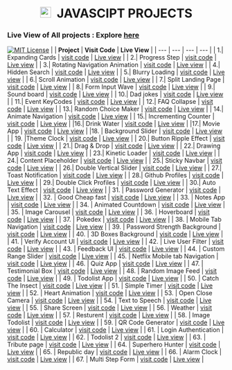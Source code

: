<h1 align="center"><img height="25px" src="https://github.com/Abhithakur7080/js-projects/assets/119639453/2312fc25-a739-4782-aa02-4f558114bd70" alt=""/> &nbsp;JAVASCIPT PROJECTS</h1>

### Live View of All projects : Explore [here](https://abhithakur7080.github.io/js-projects)
[![MIT License](https://img.shields.io/badge/License-MIT-green.svg)](https://choosealicense.com/licenses/mit/)
|     | **Project** | **Visit Code** | **Live View** |
| --- | --- | --- | --- |
| 1.| Expanding Cards | [visit code](https://github.com/Abhithakur7080/js-projects/tree/main/01.expending_card) | [Live view](https://abhithakur7080.github.io/js-projects/01.expending_card/index.html) |
| 2.| Progress Step | [visit code](https://github.com/Abhithakur7080/js-projects/tree/main/02.progress_steps) | [Live view](https://abhithakur7080.github.io/js-projects/02.progress_steps/index.html) |
| 3.| Rotating Navigation Animation | [visit code](https://github.com/Abhithakur7080/js-projects/tree/main/03.rotating_nav_animation) | [Live view](https://abhithakur7080.github.io/js-projects/03.rotating_nav_animation/index.html) |
| 4.| Hidden Search | [visit code](https://github.com/Abhithakur7080/js-projects/tree/main/04.hidden_search) | [Live view](https://abhithakur7080.github.io/js-projects/04.hidden_search/index.html) |
| 5.| Blurry Loading | [visit code](https://github.com/Abhithakur7080/js-projects/tree/main/05.blurry_loading) | [Live view](https://abhithakur7080.github.io/js-projects/05.blurry_loading/index.html) |
| 6.| Scroll Animation | [visit code](https://github.com/Abhithakur7080/js-projects/tree/main/06.scroll_animation) | [Live view](https://abhithakur7080.github.io/js-projects/06.scroll_animation/index.html) |
| 7.| Split Landing Page | [visit code](https://github.com/Abhithakur7080/js-projects/tree/main/07.split_landing_page) | [Live view](https://abhithakur7080.github.io/js-projects/07.split_landing_page/index.html) |
| 8.| Form Input Wave | [visit code](https://github.com/Abhithakur7080/js-projects/tree/main/08.form_input_wave) | [Live view](https://abhithakur7080.github.io/js-projects/08.form_input_wave/index.html) |
| 9.| Sound board | [visit code](https://github.com/Abhithakur7080/js-projects/blob/main/09.sound_board) | [Live view](https://abhithakur7080.github.io/js-projects/09.sound_board/index.html) |
| 10.| Dad jokes | [visit code](https://github.com/Abhithakur7080/js-projects/tree/main/10.dad_jokes) | [Live view](https://abhithakur7080.github.io/js-projects/10.dad_jokes/index.html) |
| 11.| Event KeyCodes | [visit code](https://github.com/Abhithakur7080/js-projects/tree/main/11.event_kecodes) | [Live view](https://abhithakur7080.github.io/js-projects/11.event_kecodes/index.html) |
| 12.| FAQ Collapse | [visit code](https://github.com/Abhithakur7080/js-projects/tree/main/12.FAQ_collepase) | [Live view](https://abhithakur7080.github.io/js-projects/12.FAQ_collepase/index.html) |
| 13.| Random Choice Maker | [visit code](https://github.com/Abhithakur7080/js-projects/tree/main/13.random_choice_maker) | [Live view](https://abhithakur7080.github.io/js-projects/13.random_choice_maker/index.html) |
| 14.| Animate Navigation | [visit code](https://github.com/Abhithakur7080/js-projects/tree/main/14.Animate_navigation) | [Live view](https://abhithakur7080.github.io/js-projects/14.Animate_navigation/index.html) |
| 15.| Incrementing Counter | [visit code](https://github.com/Abhithakur7080/js-projects/tree/main/15.incrementing_counter) | [Live view](https://abhithakur7080.github.io/js-projects/15.incrementing_counter/index.html) |
|16.| Drink Water | [visit code](https://github.com/Abhithakur7080/js-projects/tree/main/16.drink_water) | [Live view](https://abhithakur7080.github.io/js-projects/16.drink_water/index.html) |
|17.| Movie App | [visit code](https://github.com/Abhithakur7080/js-projects/tree/main/17.movie_app) | [Live view](https://abhithakur7080.github.io/js-projects/17.movie_app/index.html) |
|18. | Background Slider | [visit code](https://github.com/Abhithakur7080/js-projects/tree/main/18.background_slider) | [Live view](https://abhithakur7080.github.io/js-projects/18.background_slider/index.html) |
| 19. |Theme Clock | [visit code](https://github.com/Abhithakur7080/js-projects/tree/main/19.theme_clock) | [Live view](https://abhithakur7080.github.io/js-projects/19.theme_clock/index.html) |
| 20.| Button Ripple Effect | [visit code](https://github.com/Abhithakur7080/js-projects/tree/main/20.button_ripple_effect) | [Live view](https://abhithakur7080.github.io/js-projects/20.button_ripple_effect/index.html) |
| 21.| Drag & Drop | [visit code](https://github.com/Abhithakur7080/js-projects/tree/main/21.drag_n_drop) | [Live view](https://abhithakur7080.github.io/js-projects/21.drag_n_drop/index.html) |
| 22.| Drawing App | [visit code](https://github.com/Abhithakur7080/js-projects/tree/main/22.drawing_app) | [Live view](https://abhithakur7080.github.io/js-projects/22.drawing_app/index.html) |
| 23.| Kinetic Loader | [visit code](https://github.com/Abhithakur7080/js-projects/tree/main/23.kinetic_loader) | [Live view](https://abhithakur7080.github.io/js-projects/23.kinetic_loader/index.html) |
| 24.| Content Placeholder | [visit code](https://github.com/Abhithakur7080/js-projects/tree/main/24.content_placeholder) | [Live view](https://abhithakur7080.github.io/js-projects/24.content_placeholder/index.html) |
| 25.| Sticky Navbar | [visit code](https://github.com/Abhithakur7080/js-projects/tree/main/25.sticky_navbar) | [Live view](https://abhithakur7080.github.io/js-projects/25.sticky_navbar/index.html) |
| 26.| Double Vertical Slider | [visit code](https://github.com/Abhithakur7080/js-projects/tree/main/26.double_vertical_slider) | [Live view](https://abhithakur7080.github.io/js-projects/26.double_vertical_slider/index.html) |
| 27.| Toast Notification | [visit code](https://github.com/Abhithakur7080/js-projects/tree/main/27.toast_notification) | [Live view](https://abhithakur7080.github.io/js-projects/27.toast_notification/index.html) |
| 28.| Github Profiles | [visit code](https://github.com/Abhithakur7080/js-projects/tree/main/28.github_profiles) | [Live view](https://abhithakur7080.github.io/js-projects/28.github_profiles/index.html) |
| 29.| Double Click Profiles | [visit code](https://github.com/Abhithakur7080/js-projects/tree/main/29.double_click_heart) | [Live view](https://abhithakur7080.github.io/js-projects/29.double_click_heart/index.html) |
| 30.| Auto Text Effect | [visit code](https://github.com/Abhithakur7080/js-projects/tree/main/30.auto_text_effect) | [Live view](https://abhithakur7080.github.io/js-projects/30.auto_text_effect/index.html) |
| 31. | Password Generator | [visit code](https://github.com/Abhithakur7080/js-projects/tree/main/31.password_generator) | [Live view](https://abhithakur7080.github.io/js-projects/31.password_generator/index.html) |
| 32. | Good Cheap fast | [visit code](https://github.com/Abhithakur7080/js-projects/tree/main/32.good_cheap_fast) | [Live view](https://abhithakur7080.github.io/js-projects/32.good_cheap_fast/index.html) |
| 33. | Notes App | [visit code](https://github.com/Abhithakur7080/js-projects/tree/main/33.notes_app) | [Live view](https://abhithakur7080.github.io/js-projects/33.notes_app/index.html) |
| 34. | Animated Countdown | [visit code](https://github.com/Abhithakur7080/js-projects/tree/main/34.animated_countdown) | [Live view](https://abhithakur7080.github.io/js-projects/34.animated_countdown/index.html) |
| 35. | Image Carousel | [visit code](https://github.com/Abhithakur7080/js-projects/tree/main/35.image_carousel) | [Live view](https://abhithakur7080.github.io/js-projects/35.image_carousel/index.html) |
| 36. | Hoverboard | [visit code](https://github.com/Abhithakur7080/js-projects/tree/main/36.hoverboard) | [Live view](https://abhithakur7080.github.io/js-projects/36.hoverboard/index.html) |
| 37. | Pokedex | [visit code](https://github.com/Abhithakur7080/js-projects/tree/main/37.pokedex) | [Live view](https://abhithakur7080.github.io/js-projects/37.pokedex/index.html) |
| 38. | Mobile Tab Navigation | [visit code](https://github.com/Abhithakur7080/js-projects/tree/main/38.mobile_tab_navigation) | [Live view](https://abhithakur7080.github.io/js-projects/38.mobile_tab_navigation/index.html) |
| 39. | Password Strength Background | [visit code](https://github.com/Abhithakur7080/js-projects/tree/main/39.password_strength_background) | [Live view](https://abhithakur7080.github.io/js-projects/39.password_strength_background) |
| 40. | 3D Boxes Background | [visit code](https://github.com/Abhithakur7080/js-projects/tree/main/40.3d_boxes_background) | [Live view](https://abhithakur7080.github.io/js-projects/40.3d_boxes_background/index.html) |
| 41. | Verify Account UI | [visit code](https://github.com/Abhithakur7080/js-projects/tree/main/41.verify_account_UI) | [Live view](https://abhithakur7080.github.io/js-projects/41.verify_account_UI/index.html) |
| 42. | Live User Filter | [visit code](https://github.com/Abhithakur7080/js-projects/tree/main/42.live_user_filter) | [Live view](https://abhithakur7080.github.io/js-projects/42.live_user_filter/index.html) |
| 43. | Feedback UI | [visit code](https://github.com/Abhithakur7080/js-projects/tree/main/43.facebook_UI_design) | [Live view](https://abhithakur7080.github.io/js-projects/43.facebook_UI_design/index.html) |
| 44. | Custom Range Slider | [visit code](https://github.com/Abhithakur7080/js-projects/tree/main/44.custom_range_slider) | [Live view](https://abhithakur7080.github.io/js-projects/44.custom_range_slider/index.html) |
| 45. | Netflix Mobile tab Navigation | [visit code](https://github.com/Abhithakur7080/js-projects/tree/main/45.netflix_mobiletab_navigation) | [Live view](https://abhithakur7080.github.io/js-projects/45.netflix_mobiletab_navigation/index.html) |
| 46. | Quiz App | [visit code](https://github.com/Abhithakur7080/js-projects/tree/main/46.quiz_app) | [Live view](https://abhithakur7080.github.io/js-projects/46.quiz_app/index.html) |
| 47. | Testimonial Box | [visit code](https://github.com/Abhithakur7080/js-projects/tree/main/47.testimonial_box_switcher) | [Live view](https://abhithakur7080.github.io/js-projects/47.testimonial_box_switcher/index.html) |
| 48. | Random Image Feed | [visit code](https://github.com/Abhithakur7080/js-projects/tree/main/48.random_image_feed) | [Live view](https://abhithakur7080.github.io/js-projects/48.random_image_feed/index.html) |
| 49. | Todolist App | [visit code](https://github.com/Abhithakur7080/js-projects/tree/main/49.todolist_app) | [Live view](https://abhithakur7080.github.io/js-projects/49.todolist_app/index.html) |
| 50. | Catch The Insect | [visit code](https://github.com/Abhithakur7080/js-projects/tree/main/50.catch_the_insect) | [Live view](https://abhithakur7080.github.io/js-projects/50.catch_the_insect/index.html) |
| 51. | Simple Timer | [visit code](https://github.com/Abhithakur7080/js-projects/tree/main/51.simple_timer) | [Live view](https://abhithakur7080.github.io/js-projects/51.simple_timer/index.html) |
| 52. | Heart Animation | [visit code](https://github.com/Abhithakur7080/js-projects/tree/main/52.heart_animation) | [Live view](https://abhithakur7080.github.io/js-projects/52.heart_animation/index.html) |
| 53. | Open Close Camera | [visit code](https://github.com/Abhithakur7080/js-projects/tree/main/53.open_close_camera) | [Live view](https://abhithakur7080.github.io/js-projects/53.open_close_camera/index.html) |
| 54. | Text to Speech | [visit code](https://github.com/Abhithakur7080/js-projects/tree/main/54.text-to-speech) | [Live view](https://abhithakur7080.github.io/js-projects/54.text-to-speech/index.html) |
| 55. | Share Screen | [visit code](https://github.com/Abhithakur7080/js-projects/tree/main/55.share_screen) | [Live view](https://abhithakur7080.github.io/js-projects/55.share_screen/index.html) |
| 56. | Weather | [visit code](https://github.com/Abhithakur7080/js-projects/tree/main/56.Weather) | [Live view](https://abhithakur7080.github.io/js-projects/56.Weather/index.html) |
| 57. | Resturent | [visit code](https://github.com/Abhithakur7080/js-projects/tree/main/57.Resturant) | [Live view](https://abhithakur7080.github.io/js-projects/57.Resturant/index.html) |
| 58. | Image Todolist | [visit code](https://github.com/Abhithakur7080/js-projects/tree/main/58.Image_ToDo_List) | [Live view](https://abhithakur7080.github.io/js-projects/58.Image_ToDo_List/index.html) |
| 59. | QR Code Generator | [visit code](https://github.com/Abhithakur7080/js-projects/tree/main/59.qr_code_generator) | [Live view](https://abhithakur7080.github.io/js-projects/59.qr_code_generator/index.html) |
| 60. | Calculator | [visit code](https://github.com/Abhithakur7080/js-projects/tree/main/60.calculator) | [Live view](https://abhithakur7080.github.io/js-projects/60.calculator/index.html) |
| 61. | Login Authentication | [visit code](https://github.com/Abhithakur7080/js-projects/tree/main/61.Login_Authintication) | [Live view](https://abhithakur7080.github.io/js-projects/61.Login_Authintication/index.html) |
| 62. | Todolist 2 | [visit code](https://github.com/Abhithakur7080/js-projects/tree/main/62.todolist_2) | [Live view](https://abhithakur7080.github.io/js-projects/62.todolist_2/index.html) |
| 63. | Tribute page | [visit code](https://github.com/Abhithakur7080/js-projects/tree/main/63.tribute) | [Live view](https://abhithakur7080.github.io/js-projects/63.tribute/index.html) |
| 64. | Superhero Hunter | [visit code](https://github.com/Abhithakur7080/js-projects/tree/main/64.Superhero_hunter) | [Live view](https://abhithakur7080.github.io/js-projects/64.Superhero_hunter/index.html) |
| 65. | Republic day | [visit code](https://github.com/Abhithakur7080/js-projects/tree/main/65.republic_day) | [Live view](https://abhithakur7080.github.io/js-projects/65.republic_day/index.html) |
| 66. | Alarm Clock | [visit code](https://github.com/Abhithakur7080/js-projects/tree/main/66.Alarm_clock) | [Live view](https://abhithakur7080.github.io/js-projects/66.Alarm_clock/index.html) |
| 67. | Multi Step Form | [visit code](https://github.com/Abhithakur7080/js-projects/tree/main/67.multi_step_form) | [Live view](https://abhithakur7080.github.io/js-projects/67.multi_step_form/index.html) |
